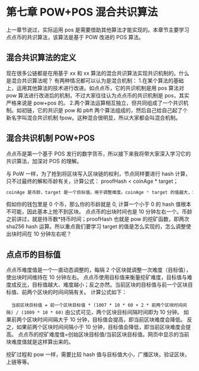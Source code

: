 # 第七章 POW+POS 混合共识算法

上一章节说过，实际运用 pos 是需要借助其他算法才能实现的。本章节主要学习点点币的共识算法，该算法是基于 POW 改进的 POS 算法。

## 混合共识算法的定义

现在很多公链都是在用基于 xx 和 xx 算法的混合共识算法实现共识机制的。什么是混合共识算法呢？
有两种情况都可以认为是混合机制：
1.在某个算法的基础上，运用其他算法的技术进行改进。如点点币，它的共识机制是用 pos 算法对 pow 算法进行改进后的机制，不过大家往往认为点点币的共识机制是 pos，其实严格来说是 pow+pos 的。
2.两个算法运算相互独立，但共同组成了一个共识机制。如初链，它的共识是 pow 和 pbft 两个算法组成的，然后自己给自己起了个新名字叫混合共识机制 fpow。这种混合很明显，所以大家都会叫混合机制。

## 混合共识机制 POW+POS

点点币是第一个基于 POS 发行的数字货币，所以接下来我将带大家深入学习它的共识算法，加深对 POS 的理解。

与 PoW 一样，为了抢到将区块写入区块链的权利，节点同样要进行 hash 计算，只不过最终的解和币龄有关，计算公式：
proofHash < coinAge * target；

```go
coinAge 是币龄，target 是一个目标值，用于调整难度。coinAge * target 的值越大，难度就越小，抢到区块的概率就越高。 
```

假如你的钱包里是 0 个币，那么你的币龄就是 0, 计算一个小于 0 的 hash 值根本不可能，因此基本上抢不到区块。
点点币的出块时间也是 10 分钟左右一个。币龄之前讲过，就是持币数*持币时间；proofHash 也就是 pow 的挖矿函数，即两次 sha256 hash 运算。所以重点我们要学习 target 的值是怎么实现的，怎么调整使出块时间在 10 分钟左右呢？

## 点点币的目标值

点点币难度值是一个一直动态调整的，每隔 2 个区块就调整一次难度（目标值），使出块时间维持在 10 分钟左右。
点点币使用目标值来衡量挖矿难度，目标值与难度成反比，目标值越大、难度越小；反之亦然。当前区块的目标值与前一个区块目标值、前两个区块的时间间隔有关。
计算公式如下：

　`当前区块目标值 = 前一个区块目标值 * (1007 * 10 * 60 + 2 * 前两个区块时间间隔) / (1009 * 10 * 60)`
由公式可见，两个区块目标间隔时间即为 10 分钟。
如果前两个区块时间间隔大于 10 分钟，目标值会提高，即当前区块难度会降低。
反之，如果前两个区块时间间隔小于 10 分钟，目标值会降低，即当前区块难度会提高。
点点币的挖矿难度值=创始区块目标值/当前区块目标值。网页中显示的当前块难度值就是这样算出来的。

挖矿过程和 pow 一样，需要比较 hash 值与目标值大小，广播区块，验证区块，上链等等。